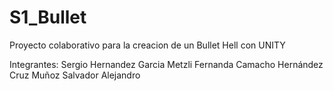 # S1_Bullet
 Proyecto colaborativo para la creacion de un Bullet Hell con UNITY

 Integrantes:
 Sergio Hernandez Garcia
 Metzli Fernanda Camacho Hernández
 Cruz Muñoz Salvador Alejandro
